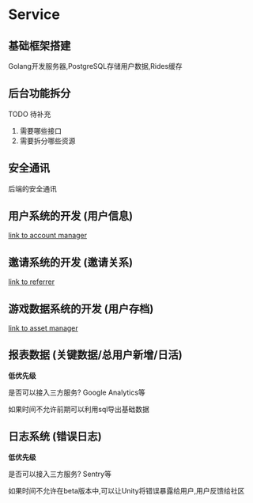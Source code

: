 # Service

## 基础框架搭建

Golang开发服务器,PostgreSQL存储用户数据,Rides缓存

## 后台功能拆分

TODO 待补充

1. 需要哪些接口
2. 需要拆分哪些资源

## 安全通讯

后端的安全通讯

## 用户系统的开发 (用户信息)

[link to account manager](/service/accountManager.md)

## 邀请系统的开发 (邀请关系)

[link to referrer](/service/accountManager.html#邀请功能)

## 游戏数据系统的开发 (用户存档)

[link to asset manager](/service/assetManager)

## 报表数据 (关键数据/总用户新增/日活)

**低优先级**

是否可以接入三方服务? Google Analytics等

如果时间不允许前期可以利用sql导出基础数据

## 日志系统 (错误日志)

**低优先级**

是否可以接入三方服务? Sentry等

如果时间不允许在beta版本中,可以让Unity将错误暴露给用户,用户反馈给社区
